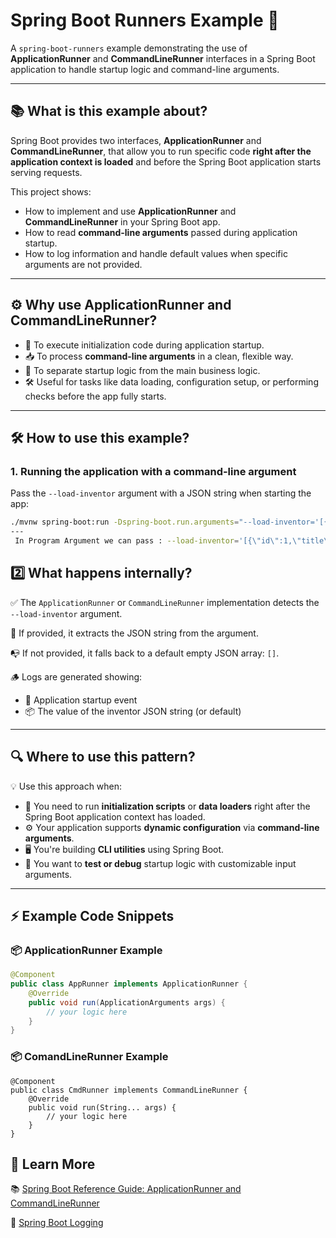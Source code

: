 #  Spring Boot Runners Example 🚀

A `spring-boot-runners` example demonstrating the use of **ApplicationRunner** and **CommandLineRunner** interfaces in a Spring Boot application to handle startup logic and command-line arguments.

---

## 📚 What is this example about?

Spring Boot provides two interfaces, **ApplicationRunner** and **CommandLineRunner**, that allow you to run specific code **right after the application context is loaded** and before the Spring Boot application starts serving requests.

This project shows:

- How to implement and use **ApplicationRunner** and **CommandLineRunner** in your Spring Boot app.
- How to read **command-line arguments** passed during application startup.
- How to log information and handle default values when specific arguments are not provided.

---

## ⚙️ Why use ApplicationRunner and CommandLineRunner?

- 🔄 To execute initialization code during application startup.
- 📥 To process **command-line arguments** in a clean, flexible way.
- 🧩 To separate startup logic from the main business logic.
- 🛠️ Useful for tasks like data loading, configuration setup, or performing checks before the app fully starts.

---

## 🛠️ How to use this example?

### 1. Running the application with a command-line argument

Pass the `--load-inventor` argument with a JSON string when starting the app:

```bash
./mvnw spring-boot:run -Dspring-boot.run.arguments="--load-inventor='[{\"id\":1,\"title\":\"Java\",\"developBy\":\"James Gosling\"}]' "
---
 In Program Argument we can pass : --load-inventor='[{\"id\":1,\"title\":\"Java\",\"developBy\":\"James Gosling\"}]' 
```

## 2️⃣ What happens internally?

✅ The `ApplicationRunner` or `CommandLineRunner` implementation detects the `--load-inventor` argument.

🧪 If provided, it extracts the JSON string from the argument.

📭 If not provided, it falls back to a default empty JSON array: `[]`.

🪵 Logs are generated showing:
- 🔄 Application startup event
- 📦 The value of the inventor JSON string (or default)

---

## 🔍 Where to use this pattern?

💡 Use this approach when:

- 🧰 You need to run **initialization scripts** or **data loaders** right after the Spring Boot application context has loaded.
- ⚙️ Your application supports **dynamic configuration** via **command-line arguments**.
- 🖥️ You're building **CLI utilities** using Spring Boot.
- 🐞 You want to **test or debug** startup logic with customizable input arguments.

---

## ⚡ Example Code Snippets

### 📦 ApplicationRunner Example
```java
@Component
public class AppRunner implements ApplicationRunner {
    @Override
    public void run(ApplicationArguments args) {
        // your logic here
    }
}
```

### 📦 ComandLineRunner Example
```
@Component
public class CmdRunner implements CommandLineRunner {
    @Override
    public void run(String... args) {
        // your logic here
    }
}
```

## 📖 Learn More

📚 [Spring Boot Reference Guide: ApplicationRunner and CommandLineRunner](https://docs.spring.io/spring-boot/reference/features/spring-application.html#features.spring-application.command-line-runner)

📝 [Spring Boot Logging](https://docs.spring.io/spring-boot/docs/current/reference/html/features.html#features.logging)
